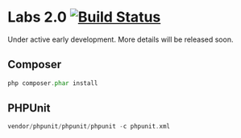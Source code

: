 # Labs 2.0 [![Build Status](https://travis-ci.org/clearbooks/labs.svg?branch=master)](https://travis-ci.org/clearbooks/labs)

Under active early development. More details will be released soon.


## Composer

```php
php composer.phar install
```

## PHPUnit

```php
vendor/phpunit/phpunit/phpunit -c phpunit.xml
```
